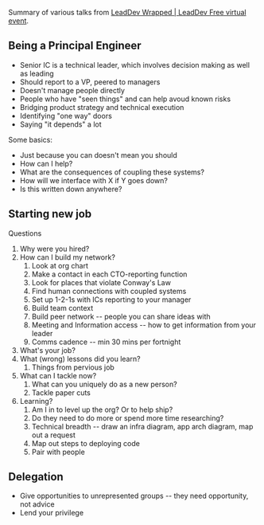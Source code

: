 Summary of various talks from [LeadDev Wrapped | LeadDev Free virtual event](https://leaddev.com/leaddev-wrapped).

## Being a Principal Engineer

- Senior IC is a technical leader, which involves decision making as well as leading
- Should report to a VP, peered to managers
- Doesn't manage people directly
- People who have "seen things" and can help avoud known risks
- Bridging product strategy and technical execution
- Identifying "one way" doors
- Saying "it depends" a lot

Some basics:

- Just because you can doesn't mean you should
- How can I help?
- What are the consequences of coupling these systems?
- How will we interface with X if Y goes down?
- Is this written down anywhere?

## Starting new job

Questions

1. Why were you hired?
2. How can I build my network?
	1. Look at org chart
	2. Make a contact in each CTO-reporting function
	3. Look for places that violate Conway's Law
	4. Find human connections with coupled systems
	5. Set up 1-2-1s with ICs reporting to your manager
	6. Build team context
	7. Build peer network -- people you can share ideas with
	8. Meeting and Information access -- how to get information from your leader
	9. Comms cadence -- min 30 mins per fortnight
3. What's your job?
4. What (wrong) lessons did you learn?
	1. Things from pervious job
5. What can I tackle now?
	1. What can you uniquely do as a new person?
	2. Tackle paper cuts
6. Learning?
	1. Am I in to level up the org? Or to help ship?
	2. Do they need to do more or spend more time researching?
	3. Technical breadth -- draw an infra diagram, app arch diagram, map out a request
	4. Map out steps to deploying code
	5. Pair with people

## Delegation

- Give opportunities to unrepresented groups -- they need opportunity, not advice
- Lend your privilege

